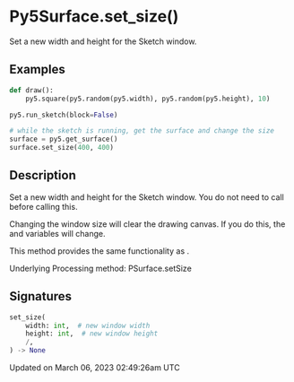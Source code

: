 # Py5Surface.set_size()

Set a new width and height for the Sketch window.

## Examples

<div class="example-table">

<div class="example-row"><div class="example-cell-image">

</div><div class="example-cell-code">

```python
def draw():
    py5.square(py5.random(py5.width), py5.random(py5.height), 10)

py5.run_sketch(block=False)

# while the sketch is running, get the surface and change the size
surface = py5.get_surface()
surface.set_size(400, 400)
```

</div></div>

</div>

## Description

Set a new width and height for the Sketch window. You do not need to call [](py5surface_set_resizable) before calling this.

Changing the window size will clear the drawing canvas. If you do this, the [](sketch_width) and [](sketch_height) variables will change.

This method provides the same functionality as [](sketch_window_resize).

Underlying Processing method: PSurface.setSize

## Signatures

```python
set_size(
    width: int,  # new window width
    height: int,  # new window height
    /,
) -> None
```

Updated on March 06, 2023 02:49:26am UTC
